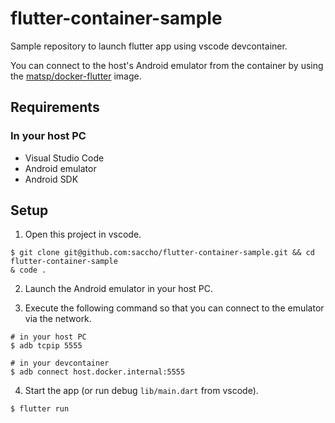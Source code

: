 # flutter-container-sample

Sample repository to launch flutter app using vscode devcontainer.

You can connect to the host's Android emulator from the container by using the [matsp/docker-flutter](https://github.com/matsp/docker-flutter) image.

## Requirements

### In your host PC

- Visual Studio Code
- Android emulator
- Android SDK

## Setup

1. Open this project in vscode.

``` shell
$ git clone git@github.com:saccho/flutter-container-sample.git && cd flutter-container-sample
& code .
```

2. Launch the Android emulator in your host PC.

3. Execute the following command so that you can connect to the emulator via the network.

``` shell
# in your host PC
$ adb tcpip 5555
```

``` shell
# in your devcontainer
$ adb connect host.docker.internal:5555
```

4. Start the app (or run debug `lib/main.dart` from vscode).

``` shell
$ flutter run
```
